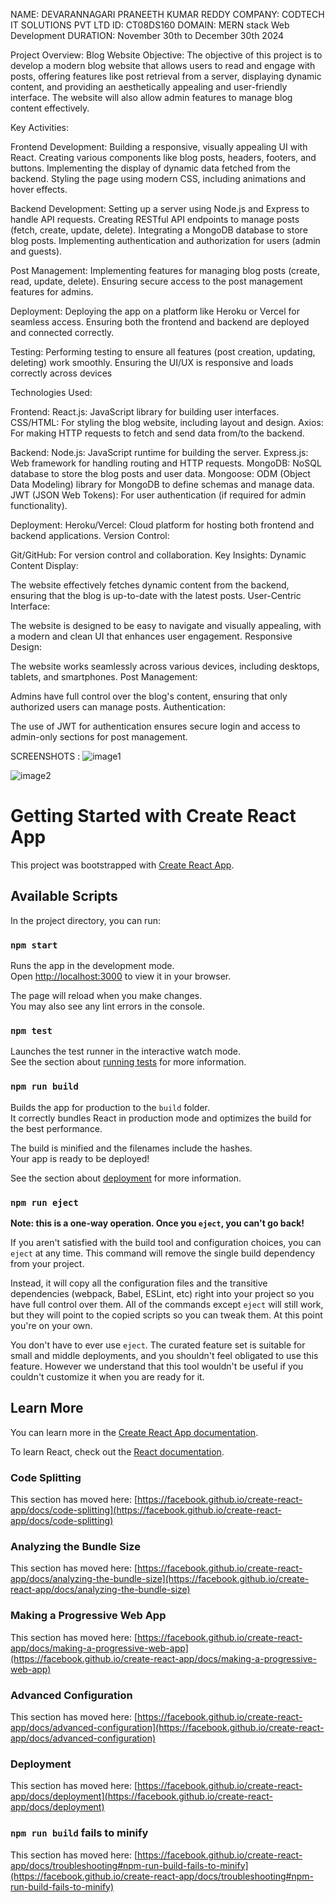 NAME: DEVARANNAGARI PRANEETH KUMAR REDDY 
COMPANY: CODTECH IT SOLUTIONS PVT LTD
ID: CT08DS160
DOMAIN: MERN stack Web Development
DURATION: November 30th to December 30th 2024

Project Overview: Blog Website
Objective:
The objective of this project is to develop a modern blog website that allows users to read and engage with posts, offering features like post retrieval from a server, displaying dynamic content, and providing an aesthetically appealing and user-friendly interface. The website will also allow admin features to manage blog content effectively.

Key Activities:

Frontend Development:
Building a responsive, visually appealing UI with React.
Creating various components like blog posts, headers, footers, and buttons.
Implementing the display of dynamic data fetched from the backend.
Styling the page using modern CSS, including animations and hover effects.

Backend Development:
Setting up a server using Node.js and Express to handle API requests.
Creating RESTful API endpoints to manage posts (fetch, create, update, delete).
Integrating a MongoDB database to store blog posts.
Implementing authentication and authorization for users (admin and guests).

Post Management:
Implementing features for managing blog posts (create, read, update, delete).
Ensuring secure access to the post management features for admins.

Deployment:
Deploying the app on a platform like Heroku or Vercel for seamless access.
Ensuring both the frontend and backend are deployed and connected correctly.

Testing:
Performing testing to ensure all features (post creation, updating, deleting) work smoothly.
Ensuring the UI/UX is responsive and loads correctly across devices


Technologies Used:

Frontend:
React.js: JavaScript library for building user interfaces.
CSS/HTML: For styling the blog website, including layout and design.
Axios: For making HTTP requests to fetch and send data from/to the backend.

Backend:
Node.js: JavaScript runtime for building the server.
Express.js: Web framework for handling routing and HTTP requests.
MongoDB: NoSQL database to store the blog posts and user data.
Mongoose: ODM (Object Data Modeling) library for MongoDB to define schemas and manage data.
JWT (JSON Web Tokens): For user authentication (if required for admin functionality).

Deployment:
Heroku/Vercel: Cloud platform for hosting both frontend and backend applications.
Version Control:

Git/GitHub: For version control and collaboration.
Key Insights:
Dynamic Content Display:

The website effectively fetches dynamic content from the backend, ensuring that the blog is up-to-date with the latest posts.
User-Centric Interface:

The website is designed to be easy to navigate and visually appealing, with a modern and clean UI that enhances user engagement.
Responsive Design:

The website works seamlessly across various devices, including desktops, tablets, and smartphones.
Post Management:

Admins have full control over the blog's content, ensuring that only authorized users can manage posts.
Authentication:

The use of JWT for authentication ensures secure login and access to admin-only sections for post management.

SCREENSHOTS :
![image1](https://github.com/user-attachments/assets/88cf0410-24d0-4449-b781-4ae41ecee6b1)

![image2](https://github.com/user-attachments/assets/b877f5df-d164-4af8-a963-a7cb816afffd)
# Getting Started with Create React App

This project was bootstrapped with [Create React App](https://github.com/facebook/create-react-app).

## Available Scripts

In the project directory, you can run:

### `npm start`

Runs the app in the development mode.\
Open [http://localhost:3000](http://localhost:3000) to view it in your browser.

The page will reload when you make changes.\
You may also see any lint errors in the console.

### `npm test`

Launches the test runner in the interactive watch mode.\
See the section about [running tests](https://facebook.github.io/create-react-app/docs/running-tests) for more information.

### `npm run build`

Builds the app for production to the `build` folder.\
It correctly bundles React in production mode and optimizes the build for the best performance.

The build is minified and the filenames include the hashes.\
Your app is ready to be deployed!

See the section about [deployment](https://facebook.github.io/create-react-app/docs/deployment) for more information.

### `npm run eject`

**Note: this is a one-way operation. Once you `eject`, you can't go back!**

If you aren't satisfied with the build tool and configuration choices, you can `eject` at any time. This command will remove the single build dependency from your project.

Instead, it will copy all the configuration files and the transitive dependencies (webpack, Babel, ESLint, etc) right into your project so you have full control over them. All of the commands except `eject` will still work, but they will point to the copied scripts so you can tweak them. At this point you're on your own.

You don't have to ever use `eject`. The curated feature set is suitable for small and middle deployments, and you shouldn't feel obligated to use this feature. However we understand that this tool wouldn't be useful if you couldn't customize it when you are ready for it.

## Learn More

You can learn more in the [Create React App documentation](https://facebook.github.io/create-react-app/docs/getting-started).

To learn React, check out the [React documentation](https://reactjs.org/).

### Code Splitting

This section has moved here: [https://facebook.github.io/create-react-app/docs/code-splitting](https://facebook.github.io/create-react-app/docs/code-splitting)

### Analyzing the Bundle Size

This section has moved here: [https://facebook.github.io/create-react-app/docs/analyzing-the-bundle-size](https://facebook.github.io/create-react-app/docs/analyzing-the-bundle-size)

### Making a Progressive Web App

This section has moved here: [https://facebook.github.io/create-react-app/docs/making-a-progressive-web-app](https://facebook.github.io/create-react-app/docs/making-a-progressive-web-app)

### Advanced Configuration

This section has moved here: [https://facebook.github.io/create-react-app/docs/advanced-configuration](https://facebook.github.io/create-react-app/docs/advanced-configuration)

### Deployment

This section has moved here: [https://facebook.github.io/create-react-app/docs/deployment](https://facebook.github.io/create-react-app/docs/deployment)

### `npm run build` fails to minify

This section has moved here: [https://facebook.github.io/create-react-app/docs/troubleshooting#npm-run-build-fails-to-minify](https://facebook.github.io/create-react-app/docs/troubleshooting#npm-run-build-fails-to-minify)
